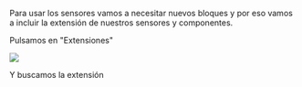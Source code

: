 Para usar los sensores vamos a necesitar nuevos bloques y por eso vamos a incluir la extensión de nuestros sensores y componentes.

Pulsamos en "Extensiones"

![](temomtro_extensiones.png)

Y buscamos la extensión 